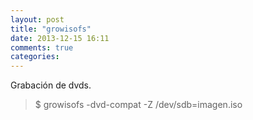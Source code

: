 ```yaml
---
layout: post
title: "growisofs"
date: 2013-12-15 16:11
comments: true
categories: 
---
```

Grabación de dvds.

>$ growisofs -dvd-compat -Z /dev/sdb=imagen.iso

